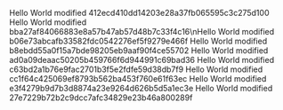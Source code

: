 Hello World modified 412ecd410dd14203e28a37fb065595c3c275d100
Hello World modified bba27af84066883e8a57b47ab57d48b7c33f4c16\nHello World modified b06e73abcafb33582fdc0542276ef5f9279e466f
Hello World modified b8ebdd55a0f15a7bde98205eb9aaf90f4ce55702    Hello World modified ad0a09deaac50205b459766f6d944991c69bad36
Hello World modified c63bd2a1b76e9fac2701b3f5e2fdfe59d38db7f9
Hello World modified cc1f64c425069ef8793b562ba453f760e61f63ec
Hello World modified e3f4279b9d7b3d8874a23e9264d626b5d5a1ec3e
Hello World modified 27e7229b72b2c9dcc7afc34829e23b46a800289f
